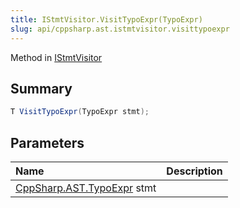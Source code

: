 ```yaml
---
title: IStmtVisitor.VisitTypoExpr(TypoExpr)
slug: api/cppsharp.ast.istmtvisitor.visittypoexpr
---
```

Method in [IStmtVisitor](/api/cppsharp/ast/istmtvisitor)

## Summary



```csharp
T VisitTypoExpr(TypoExpr stmt);
```

## Parameters

|Name|Description|
|:---|:---|
|[CppSharp.AST.TypoExpr](/api/cppsharp/ast/typoexpr) stmt||

